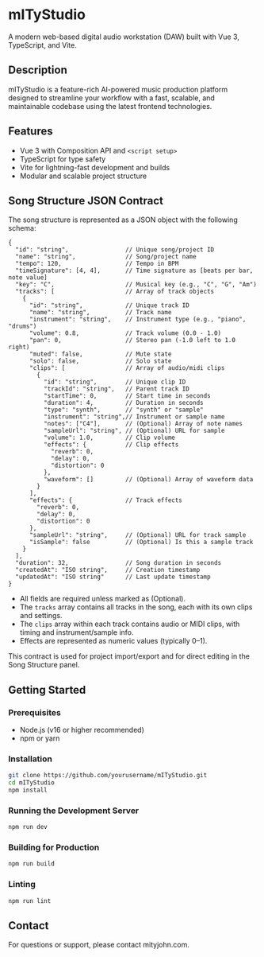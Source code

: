# mITyStudio

A modern web-based digital audio workstation (DAW) built with Vue 3, TypeScript, and Vite.

## Description

mITyStudio is a feature-rich AI-powered music production platform designed to streamline your workflow with a fast, scalable, and maintainable codebase using the latest frontend technologies.

## Features

- Vue 3 with Composition API and `<script setup>`
- TypeScript for type safety
- Vite for lightning-fast development and builds
- Modular and scalable project structure

## Song Structure JSON Contract

The song structure is represented as a JSON object with the following schema:

```jsonc
{
  "id": "string",                // Unique song/project ID
  "name": "string",              // Song/project name
  "tempo": 120,                  // Tempo in BPM
  "timeSignature": [4, 4],       // Time signature as [beats per bar, note value]
  "key": "C",                    // Musical key (e.g., "C", "G", "Am")
  "tracks": [                    // Array of track objects
    {
      "id": "string",            // Unique track ID
      "name": "string",          // Track name
      "instrument": "string",    // Instrument type (e.g., "piano", "drums")
      "volume": 0.8,             // Track volume (0.0 - 1.0)
      "pan": 0,                  // Stereo pan (-1.0 left to 1.0 right)
      "muted": false,            // Mute state
      "solo": false,             // Solo state
      "clips": [                 // Array of audio/midi clips
        {
          "id": "string",        // Unique clip ID
          "trackId": "string",   // Parent track ID
          "startTime": 0,        // Start time in seconds
          "duration": 4,         // Duration in seconds
          "type": "synth",       // "synth" or "sample"
          "instrument": "string",// Instrument or sample name
          "notes": ["C4"],       // (Optional) Array of note names
          "sampleUrl": "string", // (Optional) URL for sample
          "volume": 1.0,         // Clip volume
          "effects": {           // Clip effects
            "reverb": 0,
            "delay": 0,
            "distortion": 0
          },
          "waveform": []         // (Optional) Array of waveform data
        }
      ],
      "effects": {               // Track effects
        "reverb": 0,
        "delay": 0,
        "distortion": 0
      },
      "sampleUrl": "string",     // (Optional) URL for track sample
      "isSample": false          // (Optional) Is this a sample track
    }
  ],
  "duration": 32,                // Song duration in seconds
  "createdAt": "ISO string",     // Creation timestamp
  "updatedAt": "ISO string"      // Last update timestamp
}
```

- All fields are required unless marked as (Optional).
- The `tracks` array contains all tracks in the song, each with its own clips and settings.
- The `clips` array within each track contains audio or MIDI clips, with timing and instrument/sample info.
- Effects are represented as numeric values (typically 0–1).

This contract is used for project import/export and for direct editing in the Song Structure panel.

## Getting Started

### Prerequisites

- Node.js (v16 or higher recommended)
- npm or yarn

### Installation

```bash
git clone https://github.com/yourusername/mITyStudio.git
cd mITyStudio
npm install
```

### Running the Development Server

```bash
npm run dev
```

### Building for Production

```bash
npm run build
```

### Linting

```bash
npm run lint
```

## Contact

For questions or support, please contact mityjohn.com.
